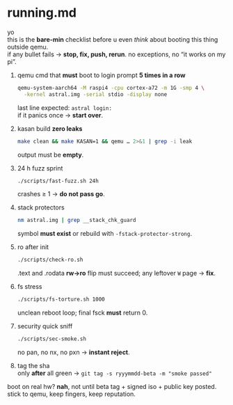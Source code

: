 running.md
===========

yo  
this is the **bare-min** checklist before u even *think* about booting this thing outside qemu.  
if any bullet fails → **stop, fix, push, rerun**. no exceptions, no “it works on my pi”.

1. qemu cmd that **must** boot to login prompt **5 times in a row**  
   ```bash
   qemu-system-aarch64 -M raspi4 -cpu cortex-a72 -m 1G -smp 4 \
     -kernel astral.img -serial stdio -display none
   ```
   last line expected: `astral login:`  
   if it panics once → **start over**.

2. kasan build **zero leaks**  
   ```bash
   make clean && make KASAN=1 && qemu … 2>&1 | grep -i leak
   ```
   output must be **empty**.

3. 24 h fuzz sprint  
   ```bash
   ./scripts/fast-fuzz.sh 24h
   ```
   crashes ≥ 1 → **do not pass go**.

4. stack protectors  
   ```bash
   nm astral.img | grep __stack_chk_guard
   ```
   symbol **must exist** or rebuild with `-fstack-protector-strong`.

5. ro after init  
   ```bash
   ./scripts/check-ro.sh
   ```
   .text and .rodata **rw→ro** flip must succeed; any leftover `W` page → **fix**.

6. fs stress  
   ```bash
   ./scripts/fs-torture.sh 1000
   ```
   unclean reboot loop; final fsck **must** return 0.

7. security quick sniff  
   ```bash
   ./scripts/sec-smoke.sh
   ```
   no pan, no nx, no pxn → **instant reject**.

8. tag the sha  
   only **after** all green → `git tag -s ryyymmdd-beta -m "smoke passed"`

boot on real hw? **nah**, not until beta tag + signed iso + public key posted.  
stick to qemu, keep fingers, keep reputation.

